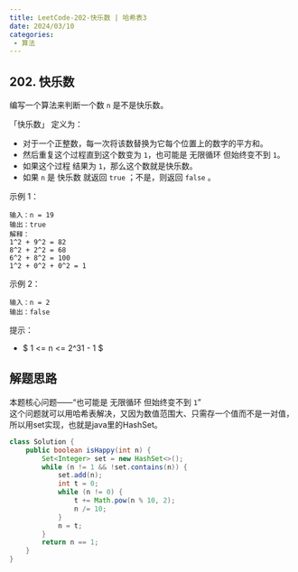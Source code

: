 ```yaml
---
title: LeetCode-202-快乐数 | 哈希表3
date: 2024/03/10
categories:
 - 算法
---
```

## 202. 快乐数
编写一个算法来判断一个数 `n` 是不是快乐数。

「快乐数」 定义为：
- 对于一个正整数，每一次将该数替换为它每个位置上的数字的平方和。
- 然后重复这个过程直到这个数变为 `1`，也可能是 无限循环 但始终变不到 `1`。
- 如果这个过程 结果为 `1`，那么这个数就是快乐数。
- 如果 `n` 是 快乐数 就返回 `true` ；不是，则返回 `false` 。


示例 1：
```
输入：n = 19
输出：true
解释：
1^2 + 9^2 = 82
8^2 + 2^2 = 68
6^2 + 8^2 = 100
1^2 + 0^2 + 0^2 = 1
```
示例 2：
```
输入：n = 2
输出：false
```

提示：
- $ 1 <= n <= 2^31 - 1 $

## 解题思路
本题核心问题——“也可能是 无限循环 但始终变不到 `1`”<br/>
这个问题就可以用哈希表解决，又因为数值范围大、只需存一个值而不是一对值，所以用set实现，也就是java里的HashSet。

```java
class Solution {
    public boolean isHappy(int n) {
        Set<Integer> set = new HashSet<>();
        while (n != 1 && !set.contains(n)) {
            set.add(n);
            int t = 0;
            while (n != 0) {
                t += Math.pow(n % 10, 2);
                n /= 10;
            }
            n = t;
        }
        return n == 1;
    }
}
```